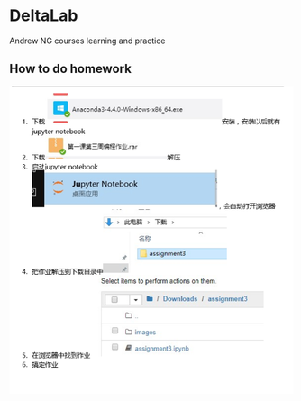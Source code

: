# DeltaLab
Andrew NG courses learning and practice

## How to do homework ## 
![howToUseJupiter.png](https://github.com/sunyihuan326/DeltaLab/blob/master/resource/howToUseJupyter.png?raw=true)